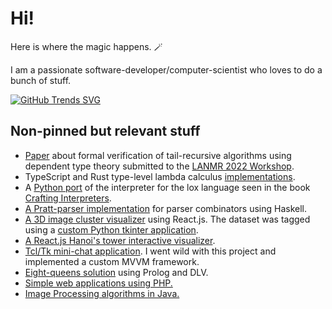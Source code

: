 # Hi!

Here is where the magic happens. 🪄

I am a passionate software-developer/computer-scientist who loves to do a bunch
of stuff.

[![GitHub Trends SVG](https://api.githubtrends.io/user/svg/ggzor/langs)](https://githubtrends.io)

## Non-pinned but relevant stuff

- [Paper](https://github.com/ggzor/specifying-verifying-tail-recursion) about
  formal verification of tail-recursive algorithms using dependent type theory
  submitted to the [LANMR 2022 Workshop](http://www.lanmr.unam.mx/).
- TypeScript and Rust type-level lambda calculus
  [implementations](https://github.com/ggzor/type-level-magic).
- A [Python port](https://github.com/ggzor/plox) of the interpreter for the lox
  language seen in the book [Crafting Interpreters](http://craftinginterpreters.com/).
- [A Pratt-parser implementation](https://github.com/ggzor/pratt-parsing-tests)
  for parser combinators using Haskell.
- [A 3D image cluster visualizer](https://github.com/ggzor/md-visualizacion-proyecto-final)
  using React.js. The dataset was tagged using a
  [custom Python tkinter application](https://github.com/ggzor/tk-tagger).
- [A React.js Hanoi's tower interactive visualizer](https://github.com/ggzor/fast-hanoi).
- [Tcl/Tk mini-chat application](https://github.com/ggzor/Redes).
  I went wild with this project and implemented a custom MVVM framework.
- [Eight-queens solution](https://github.com/ggzor/EightQueens) using Prolog and DLV.
- [Simple web applications using PHP.](https://github.com/ggzor/appweb)
- [Image Processing algorithms in Java.](https://github.com/ggzor/pdi-tareas)

